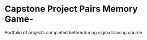 # Capstone Project Pairs Memory Game-
Portfolio of projects completed before/during sigma training course
